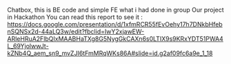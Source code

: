 Chatbox, this is BE code and simple FE what i had done in group
Our project in Hackathon
You can read this report to see it : 
https://docs.google.com/presentation/d/1xfmRCR55fEvOehy17h7DNkbHfebnSQNSx2d-44aLQ3w/edit?fbclid=IwY2xjawEW-ARleHRuA2FlbQIxMAABHaTXg8G5NygGkCAXn6s0LTIX9s9KRxYDT51PWA4L_69YjolwwJt-kZNb4Q_aem_sn9_mvZJI6tFmMRqWKs86A#slide=id.g2af09fc6a9e_1_18
